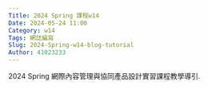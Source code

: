 ```yaml
---
Title: 2024 Spring 課程w14
Date: 2024-05-24 11:00
Category: w14
Tags: 網誌編寫
Slug: 2024-Spring-w14-blog-tutorial
Author: 41023233
---
```


2024 Spring 網際內容管理與協同產品設計實習課程教學導引.

<!-- PELICAN_END_SUMMARY -->
